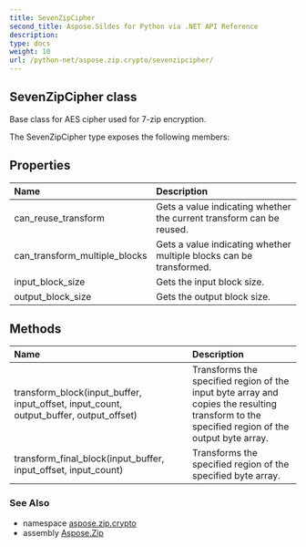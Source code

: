 ```yaml
---
title: SevenZipCipher
second_title: Aspose.Sildes for Python via .NET API Reference
description: 
type: docs
weight: 10
url: /python-net/aspose.zip.crypto/sevenzipcipher/
---
```


## SevenZipCipher class

Base class for AES cipher used for 7-zip encryption.

The SevenZipCipher type exposes the following members:
## Properties
| Name | Description |
| :- | :- |
|can_reuse_transform|Gets a value indicating whether the current transform can be reused.|
|can_transform_multiple_blocks|Gets a value indicating whether multiple blocks can be transformed.|
|input_block_size|Gets the input block size.|
|output_block_size|Gets the output block size.|
## Methods
| Name | Description |
| :- | :- |
|transform_block(input_buffer, input_offset, input_count, output_buffer, output_offset)|Transforms the specified region of the input byte array and copies the resulting transform to the specified region of the output byte array.|
|transform_final_block(input_buffer, input_offset, input_count)|Transforms the specified region of the specified byte array.|

### See Also

* namespace [aspose.zip.crypto](/zip/python-net/aspose.zip.crypto/)
* assembly [Aspose.Zip](/zip/python-net/)

